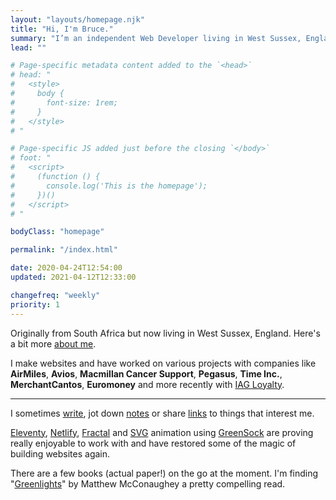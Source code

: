 ```yaml
---
layout: "layouts/homepage.njk"
title: "Hi, I'm Bruce."
summary: "I’m an independent Web Developer living in West Sussex, England and have been helping people build & enhance their websites for a number of years."
lead: ""

# Page-specific metadata content added to the `<head>`
# head: "
#   <style>
#     body {
#       font-size: 1rem;
#     }
#   </style>
# "

# Page-specific JS added just before the closing `</body>`
# foot: "
#   <script>
#     (function () {
#       console.log('This is the homepage');
#     })()
#   </script>
# "

bodyClass: "homepage"

permalink: "/index.html"

date: 2020-04-24T12:54:00
updated: 2021-04-12T12:33:00

changefreq: "weekly"
priority: 1
---
```


Originally from South Africa but now living in West Sussex, England. Here's a bit more [about me](/about).

I make websites and have worked on various projects with companies like **AirMiles**, **Avios**, **Macmillan Cancer Support**, **Pegasus**, **Time Inc.**, **MerchantCantos**, **Euromoney** and more recently with [IAG Loyalty](https://iagloyalty.com/).

***

I sometimes [write](/writing), jot down [notes](/notes) or share [links](/links) to things that interest me.

[Eleventy](https://www.11ty.io/), [Netlify](https://www.netlify.com/), [Fractal](https://fractal.build/) and [SVG](https://developer.mozilla.org/en-US/docs/Web/SVG) animation using [GreenSock](https://greensock.com/) are proving really enjoyable to work with and have restored some of the magic of building websites again.

There are a few books (actual paper!) on the go at the moment. I'm finding "[Greenlights](https://greenlights.com/)" by Matthew McConaughey a pretty compelling read.
